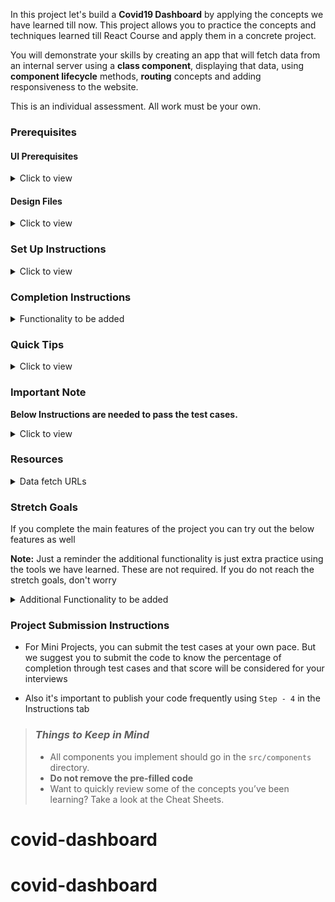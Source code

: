 In this project let's build a **Covid19 Dashboard** by applying the concepts we have learned till now. This project allows you to practice the concepts and techniques learned till React Course and apply them in a concrete project.

You will demonstrate your skills by creating an app that will fetch data from an internal server using a **class component**, displaying that data, using **component lifecycle** methods, **routing** concepts and adding responsiveness to the website.

This is an individual assessment. All work must be your own.

### Prerequisites

#### UI Prerequisites

<details>
<summary>Click to view</summary>

- What is Figma?
  - Figma is a vector graphics editor and prototyping tool which is primarily web-based. You can check more info on the <a href="https://www.figma.com/" target="_blank">Website</a>
- Create a Free account in Figma
  - Kindly follow the instructions as shown in <a href="https://www.youtube.com/watch?v=hrHL2VLMl7g" target="_blank">this</a> video to create a Free Figma account. Watch the video upto **00:55**
- How to Check CSS in Figma?
  - Kindly follow the instructions as shown in <a href="https://youtu.be/B242nuM3y2s?t=80" target="_blank">this</a> video to check CSS in the Figma screen. Watch the video upto **02:45**
- Export Images in Figma screen

  - Kindly follow the instructions as shown in <a href="https://www.youtube.com/watch?v=NpzL1MONwaw" target="_blank">this</a> video to export images from the Figma screen
  - Click on the Export button to get Export options as shown in the below image

  <div style="text-align:center;margin:10px 0px 0px 45px;width:200px;">
    <img src="https://assets.ccbp.in/frontend/react-js/figma-export-option.png" />
  </div>

- Upload your exported images from Figma to Cloudinary and get image URLs from Cloudinary. Refer <a href="https://learning.ccbp.in/projects/course?c_id=fe4c935d-3ad5-4bb8-a1a5-9b045ae70010&s_id=2f72d6fe-09a7-4c0a-b0db-196740c853a0&t_id=6535e48d-fb4e-45c4-9654-3da423c79e26" target="_blank">this</a> session for better understanding

</details>

#### Design Files

<details>
<summary>Click to view</summary>

- You can check the **Design Files** for different devices <a href="https://www.figma.com/file/lGl9tRXcsmxicjTITM2A8P/Covid19_Dashboard?node-id=0%3A1" target="_blank" >here</a>

</details>

### Set Up Instructions

<details>
<summary>Click to view</summary>

- Download dependencies by running `npm install`
- Start up the app using `npm start`
</details>

### Completion Instructions

<details>
<summary>Functionality to be added</summary>

The app must have the following functionalities

- Users should be able to navigate to Home, About routes using links in Navbar
- The website should be responsive in mobile view, tablet view as well (Use Media Queries to achieve the responsive website)

- **Home Route**

  - An HTTP GET request should be made to the Home Route API URL
    - **_Loader_** should be displayed while fetching the data
    - After the data is fetched successfully,
      - Stats of **Confirmed**, **Active**, **Recovered**, **Deceased** cases of **India** should be equal to the respective data received from the response
      - List of State/UT should be displayed with corresponding **Confirmed**, **Active**, **Recovered**, **Deceased** cases count
      - When the **Ascending Icon** (**FcGenericSortingAsc** react-icon) is clicked, then the list of State/UT should be sorted with **Ascending Order** based on State/UT name
      - When the **Descending Icon** (**FcGenericSortingDesc** react-icon) is clicked, then the list of State/UT should be sorted with **Descending Order** based on State/UT name
  - Footer should be displayed as shown in the Figma

- **Search Functionality**

  - Search should be case **insensitive**. This means Searching for `AN` or `an` or `An` should give the same search results
  - When the State/UT is searched by using the State/UT name, then the list of State/UT names matched with the search text should be displayed
  - When the Specific State/UT is clicked in the searched State/UT, then the page should be navigated to the Specific State/UT

- **State-Specific Route**

  - An HTTP GET request should be made to the State-Specific Route API URL
    - **_Loader_** should be displayed while fetching the data
    - After the data is fetched successfully,
      - State name and last updated date should be equal to the State name received from the response
      - Stats of **Confirmed**, **Active**, **Recovered**, **Deceased** cases of specific state should be equal to the respective data received from the response
      - Tested count should be equal to the tested count received from the response
      - Initially districts with Descending order of their **Confirmed Cases** should be displayed in the Top Districts
      - When the **Active Cases** card is clicked, then the Top Districts and **Bar Graph** should be changed to **Descending order** by their **Active Cases** count
      - When the **Confirmed Cases** card is clicked, then the Top Districts and **Bar Graph** should be changed to **Descending order** by their **Confirmed Cases** count
      - When the **Recovered Cases** card is clicked, then the Top Districts and **Bar Graph** should be changed to **Descending order** by their **Recovered Cases** count
      - When the **Deceased Cases** card is clicked, then the Top Districts and **Bar Graph** should be changed to **Descending order** by their **Deceased Cases** count
      - **Bar Graph** should be displayed with the last 10 days of Covid19 cases data
      - Initially for Spread Trends, **Daily Data** should be displayed
    - Footer should be displayed as shown in the Figma

- **Not Found Route**

  - When a random path is provided in the URL, then the page should be navigated to the Not Found Route

- **About Route**

  - An HTTP GET request should be made to the About Route API URL
    - **_Loader_** should be displayed while fetching the data
    - After the data is fetched successfully, the response received should be displayed
    - List of **faqs** should be displayed
    - Footer should be displayed as shown in the Figma

- **Header**

  - When the **COVID19INDIA** heading element in the Header is clicked, then the page should be navigated to the Home Route
  - When the **Home** link in the Header is clicked, then the page should be navigated to the Home Route
  - When the **About** link in the Header is clicked, then the page should be navigated to the My About Route

</details>

### Quick Tips

<details>
<summary>Click to view</summary>

- Conversion of Object items to Array Items <a href="https://codesandbox.io/s/conversion-of-object-items-to-array-items-vyy1s" target="_blank">CodeSandbox</a>
- Use React Charts package to implement given charts
  - React charts <a href="https://www.npmjs.com/package/recharts" target="_blank" >Documentation</a>.
  - Line chart and Bar Chart implementation <a href="https://codesandbox.io/s/line-chart-and-bar-chart-implementation-forked-vghxj?file=/src/App.js" target="_blank">CodeSandbox</a>
  - Multi area chart implementation <a href="https://codesandbox.io/s/multi-area-chart-implementation-dkhyc?file=/src/App.js" target="_blank">CodeSandbox</a>
- Implement Select fields using this package
  - React select <a href="https://www.npmjs.com/package/react-select/v/2.4.3" target="_blank">Documentation</a>
  - React select implementation <a href="https://codesandbox.io/s/react-select-dropdown-example-forked-4ssev" target="_blank">CodeSandbox</a>
- Usage of extracting date wise stats <a href="https://codesandbox.io/s/getting-specific-state-datewise-data-j4vus" target="_blank">CodeSandbox</a>

</details>

### Important Note

**Below Instructions are needed to pass the test cases.**

<details>
<summary>Click to view</summary>

- **Note:**

  - Don't use any third-party packages other than packages mentioned in the **Quick Tips**

  - For Mini Projects, you have to use normal HTML elements to style the React Components. Usage of `styled-components` (CSS in JS) to style React components are not supported in Mini Projects. Test cases won't be passed, if you use styled-components

  - Refer to the below Example for the usage of `testid` in the HTML elements

    - Example: `<div testid="countryWideConfirmedCases" className="country-wide-confirmed-cases"/>`

  - Get all states data from the response of Get Countrywide covid19 cases API by mapping the state's list that we have provided you in the App.js file

  - If you receive any type of covid19 cases count of a state as undefined from the API call, store that value as 0

  - Example:- You have received the confirmed cases count, population for the State Goa as undefined so instead of storing undefined store confirmed cases of Goa as 0. Like this for all states and districts store 0 if you receive any count as undefined

  - Your code will contain a `Counter` Component in the path `src/components` you can modify the component based on your use case or you can ignore it

  - Formulae for active cases `activeCases = confirmedCases-(recoveredCases+deceasedCases)`

  - Adding individual states Covid19 data will give you national wide Covid19 data

  - **Don't wrap** the `Bar Chart` or `Line Chart` with `ResponsiveContainer`

- Routes:

  - The Home Route should contain the pathname as `/`

  - The State-specific Route should contain the pathname as `/state/:stateCode`

    - **Note:** use the particular state code in place of id

  - The About Route should contain the pathname as `/about`

- Header:

  - Your code should contain a `Header` Component in the path `src/components`

- Footer:

  - Your code should contain a `Footer` Component in the path `src/components`

  - The Footer component should consist of all social icons from the `react-icons` third-party library

  - The Footer component should consist of the `VscGithubAlt` react icon

  - The Footer component should consist of the `FiInstagram` react icon

  - The Footer component should consist of the `FaTwitter` react icon

- Home Route:

  - The Loader container should contain the test id with value as `homeRouteLoader`

  - The States Search results unordered list should contain the test id with value as `searchResultsUnorderedList`

  - The Search bar should contain the `BsSearch` react icon

  - The State Search results list item should contain a `BiChevronRightSquare` react icon

  - The Confirmed cases card should contain the test id with value as `countryWideConfirmedCases`

  - The Confirmed cases image in the Confirmed cases container should contain the alt text as `country wide confirmed cases pic`

  - The Recovered cases card should contain the test id with value as `countryWideRecoveredCases`

  - The Recovered cases image in the Recovered cases container should contain the alt text as `country wide recovered cases pic`

  - The Active cases card should contain the test id with value as `countryWideActiveCases`

  - The Active cases image in the Active cases container should contain the alt text as `country wide active cases pic`

  - The Deceased cases card should contain the test id with value as `countryWideDeceasedCases`

  - The Deceased cases image in the Deceased cases container should contain the alt text as `country wide deceased cases pic`

  - The Statewise covid19 data table should contain the test id with value as `stateWiseCovidDataTable`

  - The `FcGenericSortingAsc` react icon should be wrapped with an HTML button element and the Button should contain the test id value as `ascendingSort`

  - The `FcGenericSortingDesc` react icon should be wrapped with an HTML button element and the Button should contain the test id value as `descendingSort`

  - Example:

    ```html
    <button type="button" testid="ascendingSort">
      <FcGenericSortingDesc />
    </button>
    ```

  - Place the ascending sort icon and descending sort icon in an HTML container element with the test id attribute value `stateWiseCovidDataTable`

  - Place the total countrywide confirmed cases count, the text `Confirmed` and the image of the confirmed case inside of the HTML container element with the test id attribute value `countryWideConfirmedCases`

  - Place the total countrywide active cases count, the text `Active` and the image of the active case inside of the HTML container element with the test id attribute value `countryWideActiveCases`

  - Place the total countrywide recovered cases count, the text `Recovered` and the image of the recovered case inside of the HTML container element with the test id attribute value `countryWideRecoveredCases`

  - Place the total countrywide deceased cases count, the text `Deceased` and the image of the deceased case inside of the HTML container element with the test id attribute value `countryWideDeceasedCases`

  - Wrap all the list items of the HTML unordered list element with the test id attribute value `searchResultsUnorderedList` with Link from `react-router-dom`

- State-specific Route

  - **NOTE:** Wrap all the Line charts with an HTML container element and assign test id attribute value as `lineChartsContainer` to that HTML container element

  - The GET State details API Loader container should contain the test id with value as `stateDetailsLoader`

  - The GET Timeline details API Loader container should contain the test id with value as `timelinesDataLoader`

  - The State-specific Confirmed cases card should contain the test id value as `stateSpecificConfirmedCasesContainer`

  - The State-specific confirmed cases image should contain the alt text as `state specific confirmed cases pic`

  - The State-specific Active cases card should contain the test id value as `stateSpecificActiveCasesContainer`

  - The State-specific confirmed cases image should contain the alt text as `state specific active cases pic`

  - The State-specific Recovered cases card should contain the test id value as `stateSpecificRecoveredCasesContainer`

  - The State-specific confirmed cases image should contain the alt text as `state specific recovered cases pic`

  - The State-specific Deceased cases card should contain the test id value as `stateSpecificDeceasedCasesContainer`

  - The State-specific confirmed cases image should contain the alt text as `state specific deceased cases pic`

  - Place the total State-specific confirmed cases count, the text `Confirmed` and the image of the confirmed case inside of the HTML container element with the test id attribute value `stateSpecificConfirmedCasesContainer`

  - Place the total State-specific active cases count, the text `Active` and the image of the active case inside of the HTML container element with the test id attribute value `stateSpecificActiveCasesContainer`

  - Place the total State-specific recovered cases count, the text `Recovered` and the image of the recovered case inside of the HTML container element with the test id attribute value `stateSpecificRecoveredCasesContainer`

  - Place the total State-specific deceased cases count, the text `Deceased` and the image of the deceased case inside of the HTML container element with the test id attribute value `stateSpecificDeceasedCasesContainer`

  - The Top Districts unordered list should contain the test id attribute with value as `topDistrictsUnorderedList`

- About Route

  - The Loader container should contain the test id value as `aboutRouteLoader`

  - The Faqs unordered list should contain the test id value as `faqsUnorderedList`

</details>

### Resources

<details>
<summary>Data fetch URLs</summary>

- Home Route:

  - Get stats of confirmed, active, recovered, deceased cases state wise (<u>sum of state wise data will give you national wise data</u>) :

    ```js
    'https://apis.ccbp.in/covid19-state-wise-data'

    ```

- State-Specific Route:

  - Get tested count, last updated date and stats of confirmed, active,recovered, deceased cases in specific states:

    ```js
    'https://apis.ccbp.in/covid19-state-wise-data'
    //(the response contains stats of all the States, you can use a state code (Ex:- "AP") to get specific state stats.)

    ```

  - Get districts (sort to show Top Districts):

    ```js
    'https://apis.ccbp.in/covid19-state-wise-data'
    //(the response contains stats of all the States, you can use a state code (Ex:- "AP") to get specific state stats.)

    ```

  - Sample Response for the API Url `https://apis.ccbp.in/covid19-state-wise-data`:

    ```json
    {
    "AP":{
      "districts":{
         "Anantapur":{
            "total":{
               "confirmed":157823,
               "deceased":1093,
               "recovered":156679,
               "tested":787085,
               "vaccinated1":2659813,
               "vaccinated2":1556657
            }
         }
      },
      "meta":{
         "date":"2021-10-28",
         "last_updated":"2021-10-28T20:20:18+05:30",
         "population":397000,
         "tested":{
            "date":"2021-10-27",
            "source":"https://dhs.andaman.gov.in/NewEvents/847.pdf"
         }
      },
      "total":{
         "confirmed":7651,
         "deceased":129,
         "recovered":7516,
         "tested":592748,
         "vaccinated1":293644,
         "vaccinated2":195689
      }
    }
      {...}
     }
    ```

  - Get timelines to show spread trends (use timelines data for rendering Bar chart, Line chart and other recharts by date-wise):

    ```js
    'https://apis.ccbp.in/covid19-timelines-data/AP'
    //(change state code in URL for other states)

    //(or)

    'https://apis.ccbp.in/covid19-timelines-data'
    //(the response contains stats of all the States, you can use a state code (Ex:- "AP") to get specific state stats.)

    ```

  - Sample Response

    ```json
    {
      "AN": {
        "dates": {
          "2021-09-09": {
            "total": {
              "confirmed": 7577,
              "deceased": 129,
              "recovered": 7441,
              "tested": 508157,
              "vaccinated1": 267126,
              "vaccinated2": 112124
            }
          },
          "2021-09-09": {...}
        }
      }
    }
    ```

- About Route:

  - Get faqs:

    ```js
    'https://apis.ccbp.in/covid19-faqs'

    ```

  - Sample Response

    ```json
    {
      "faq": [
        {
          "answer": "No.",
          "category": "General",
          "qno": "1",
          "question": "Are you official?"
        }
      ]
    }
    ```

    </details>

### Stretch Goals

If you complete the main features of the project you can try out the below features as well

**Note:** Just a reminder the additional functionality is just extra practice using the tools we have learned. These are not required. If you do not reach the stretch goals, don't worry

<details>
<summary>Additional Functionality to be added</summary>

- Users should be able to see Themes (Light & Dark) in Navbar
- **State-Specific Route**

  - India Map with Specific State should be highlighted

- **Vaccination Details Route**

  - An HTTP GET request should be made to the **Vaccination Details API URL**
    - **_Loader_** should be displayed while fetching the data
    - After the data is fetched successfully, the response received should be displayed
      - Page should contain the dropdowns to select state and district
      - Page should contain the sites Conducting Vaccination, total Registrations, Total Vaccination Doses sections
      - Page should contain the Vaccination Trends for both by **Doses** and **Ages** section

- **Data Fetch URLs**

  - **Vaccination Details Route:**

    - Get states data:

      ```js
      'https://apis.ccbp.in/covid19-state-ids'

      ```

    - Get Districts data (state specific):

      ```js
      'https://apis.ccbp.in/covid19-districts-data/2'
      //(change state id in URL)

      ```

    - Get sites conducting vaccination, total registrations, total vaccination, vaccination trends, vaccination - category, vaccination by age Details:

      ```js
      'https://apis.ccbp.in/covid19-vaccination-data'
      //(change date in URL)

      ```

</details>

### Project Submission Instructions

- For Mini Projects, you can submit the test cases at your own pace. But we suggest you to submit the code to know the percentage of completion through test cases and that score will be considered for your interviews

- Also it's important to publish your code frequently using `Step - 4` in the Instructions tab

> ### _Things to Keep in Mind_
>
> - All components you implement should go in the `src/components` directory.
> - **Do not remove the pre-filled code**
> - Want to quickly review some of the concepts you’ve been learning? Take a look at the Cheat Sheets.
# covid-dashboard
# covid-dashboard
